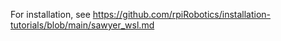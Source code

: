 For installation, see https://github.com/rpiRobotics/installation-tutorials/blob/main/sawyer_wsl.md

